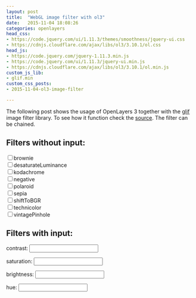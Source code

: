 ```yaml
---
layout: post
title:  "WebGL image filter with ol3"
date:   2015-11-04 18:08:26
categories: openlayers
head_css:
- https://code.jquery.com/ui/1.11.3/themes/smoothness/jquery-ui.css
- https://cdnjs.cloudflare.com/ajax/libs/ol3/3.10.1/ol.css
head_js:
- https://code.jquery.com/jquery-1.11.3.min.js
- https://code.jquery.com/ui/1.11.3/jquery-ui.min.js
- https://cdnjs.cloudflare.com/ajax/libs/ol3/3.10.1/ol.min.js
custom_js_lib:
- glif.min
custom_css_posts:
- 2015-11-04-ol3-image-filter

---
```

The following post shows the usage of OpenLayers 3 together with the <a href="https://github.com/slub/webgl-image-filter">glif</a>
image filter library. To see how it function check the <a href="/src/posts/2015-11-04-ol3-image-filter.js">source</a>. The
filter can be chained.

<section>
    <div id="map"></div>
</section>

<section>
    <h2>Filters without input:</h2>
    <form>
        <div class="checkbox">
            <label>
                <input type="checkbox" id="brownie">brownie
            </label>
        </div>
        <div class="checkbox">
            <label>
                <input type="checkbox" id="desaturateLuminance">desaturateLuminance
            </label>
        </div>
        <div class="checkbox">
            <label>
                <input type="checkbox" id="kodachrome">kodachrome
            </label>
        </div>
        <div class="checkbox">
            <label>
                <input type="checkbox" id="negative">negative
            </label>
        </div>
        <div class="checkbox">
            <label>
                <input type="checkbox" id="polaroid">polaroid
            </label>
        </div>
        <div class="checkbox">
            <label>
                <input type="checkbox" id="sepia">sepia
            </label>
        </div>
        <div class="checkbox">
            <label>
                <input type="checkbox" id="shiftToBGR">shiftToBGR
            </label>
        </div>
        <div class="checkbox">
            <label>
                <input type="checkbox" id="technicolor">technicolor
            </label>
        </div>
        <div class="checkbox">
            <label>
                <input type="checkbox" id="vintagePinhole">vintagePinhole
            </label>
        </div>
    </form>
<section>

<section>
    <h2>Filters with input:</h2>
        <div class="trigger">
            <p>
                <label for="value-contrast">contrast:</label>
                <input type="text" id="value-contrast" class="label-tooltip" readonly>
            </p>
            <div id="slider-contrast" class="slider"></div>
        </div>
        <div class="trigger">
            <p>
                <label for="value-saturation">saturation:</label>
                <input type="text" id="value-saturation" class="label-tooltip" readonly>
            </p>
            <div id="slider-saturation" class="slider"></div>
        </div>
        <div class="trigger">
            <p>
                <label for="value-brightness">brightness:</label>
                <input type="text" id="value-brightness" class="label-tooltip" readonly>
            </p>
            <div id="slider-brightness" class="slider"></div>
        </div>
        <div class="trigger">
            <p>
                <label for="value-hue">hue:</label>
                <input type="text" id="value-hue" class="label-tooltip" readonly>
            </p>
            <div id="slider-hue" class="slider"></div>
        </div>
</section>

<script src='/src/posts/2015-11-04-ol3-image-filter.js' type="text/javascript"></script>
